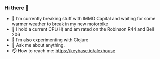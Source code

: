 ### Hi there 👋

- 🔭 I’m currently breaking stuff with IMMO Capital and waiting for some warmer weather to break in my new motorbike
- 🚁 I hold a current CPL(H) and am rated on the Robinson R44 and Bell 206
- 🌱 I’m also experimenting with Clojure
- 💬 Ask me about anything.
- 📫 How to reach me: https://keybase.io/alexhouse

<!--
**alexhouse/alexhouse** is a ✨ _special_ ✨ repository because its `README.md` (this file) appears on your GitHub profile.

Here are some ideas to get you started:

- 🔭 I’m currently working on ...
- 🌱 I’m currently learning ...
- 👯 I’m looking to collaborate on ...
- 🤔 I’m looking for help with ...
- 💬 Ask me about ...
- 📫 How to reach me: ...
- 😄 Pronouns: ...
- ⚡ Fun fact: ...
-->

